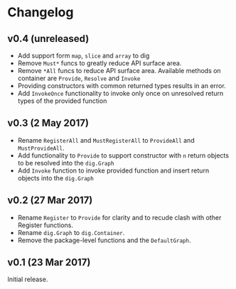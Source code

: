 # Changelog


## v0.4 (unreleased)
- Add support form `map`, `slice` and `array` to dig
- Remove `Must*` funcs to greatly reduce API surface area.
- Remove `*All` funcs to reduce API surface area. Available methods on
container are `Provide`, `Resolve` and `Invoke`
- Providing constructors with common returned types results in an error.
- Add `InvokeOnce` functionality to invoke only once on unresolved return types
  of the provided function

## v0.3 (2 May 2017)

- Rename `RegisterAll` and `MustRegisterAll` to `ProvideAll` and
  `MustProvideAll`.
- Add functionality to `Provide` to support constructor with `n` return
  objects to be resolved into the `dig.Graph`
- Add `Invoke` function to invoke provided function and insert return
  objects into the `dig.Graph`

## v0.2 (27 Mar 2017)

- Rename `Register` to `Provide` for clarity and to recude clash with other
  Register functions.
- Rename `dig.Graph` to `dig.Container`.
- Remove the package-level functions and the `DefaultGraph`.

## v0.1 (23 Mar 2017)

Initial release.
